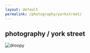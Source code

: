 ```yaml
---
layout: default
permalink: /photography/yorkstreet/
---
```


## photography / york street

![droopy](/assets/galleries/yorkstreet/droopy.jpg)
